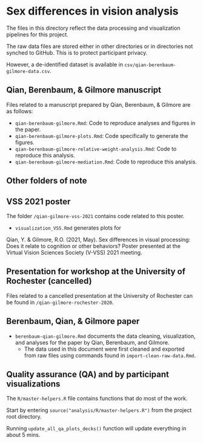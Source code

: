 # Sex differences in vision analysis

The files in this directory reflect the data processing and visualization pipelines for this project.

The raw data files are stored either in other directories or in directories not synched to GitHub. This is to protect participant privacy.

However, a de-identified dataset is available in `csv/qian-berenbaum-gilmore-data.csv`.

## Qian, Berenbaum, & Gilmore manuscript

Files related to a manuscript prepared by Qian, Berenbaum, & Gilmore are as follows:

- `qian-berenbaum-gilmore.Rmd`: Code to reproduce analyses and figures in the paper.
- `qian-berenbaum-gilmore-plots.Rmd`: Code specifically to generate the figures.
- `qian-berenbaum-gilmore-relative-weight-analysis.Rmd`: Code to reproduce this analysis.
- `qian-berenbaum-gilmore-mediation.Rmd`: Code to reproduce this analysis.

## Other folders of note

## VSS 2021 poster

The folder `/qian-gilmore-vss-2021` contains code related to this poster.

- `visualization_VSS.Rmd` generates plots for 

Qian, Y. & Gilmore, R.O. (2021, May). Sex differences in visual processing: Does it relate to cognition or other behaviors? Poster presented at the Virtual Vision Sciences Society (V-VSS) 2021 meeting.

## Presentation for workshop at the University of Rochester (cancelled)

Files related to a cancelled presentation at the University of Rochester can be found in `/qian-gilmore-rochester-2020`.

## Berenbaum, Qian, & Gilmore paper

- `berenbaum-qian-gilmore.Rmd` documents the data cleaning, visualization, and analyses for the paper by Qian, Berenbaum, and Gilmore.
    - The data used in this document were first cleaned and exported from raw files using commands found in `import-clean-raw-data.Rmd`.

## Quality assurance (QA) and by participant visualizations

The `R/master-helpers.R` file contains functions that do most of the work.

Start by entering `source("analysis/R/master-helpers.R")` from the project root directory.

Running `update_all_qa_plots_decks()` function will update everything in about 5 mins.
